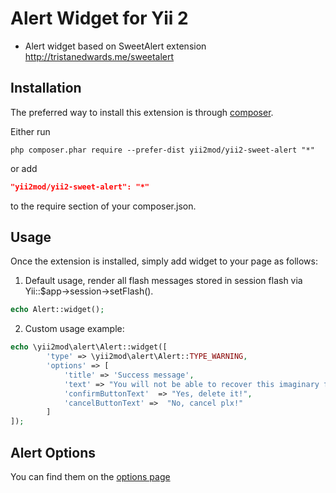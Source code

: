Alert Widget for Yii 2
=========
- Alert widget based on SweetAlert extension http://tristanedwards.me/sweetalert

Installation 
------------

The preferred way to install this extension is through [composer](http://getcomposer.org/download/).

Either run

```
php composer.phar require --prefer-dist yii2mod/yii2-sweet-alert "*"
```

or add

```json
"yii2mod/yii2-sweet-alert": "*"
```

to the require section of your composer.json.

Usage
------------
Once the extension is installed, simply add widget to your page as follows:

1) Default usage, render all flash messages stored in session flash via Yii::$app->session->setFlash().
```php
echo Alert::widget(); 
```

2) Custom usage example:
```php
echo \yii2mod\alert\Alert::widget([
        'type' => \yii2mod\alert\Alert::TYPE_WARNING,
        'options' => [
            'title' => 'Success message',
            'text' => "You will not be able to recover this imaginary file!",
            'confirmButtonText'  => "Yes, delete it!",
            'cancelButtonText' =>  "No, cancel plx!"
        ]
]);
```


Alert Options 
----------------
You can find them on the [options page](http://tristanedwards.me/sweetalert)
